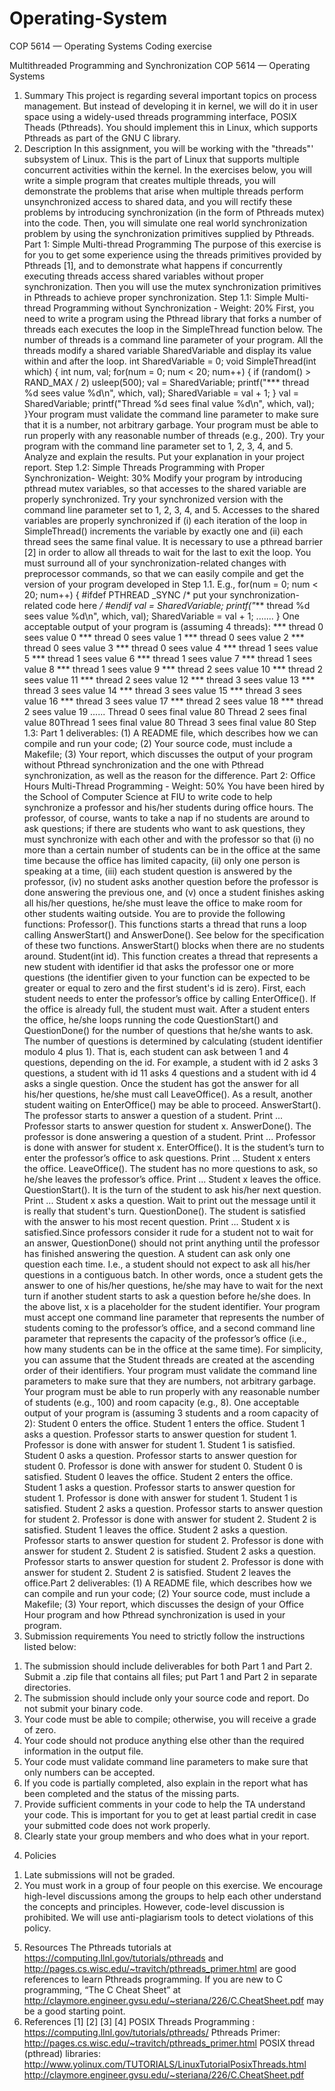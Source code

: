 # Operating-System
COP 5614 — Operating Systems Coding exercise

Multithreaded Programming and Synchronization
COP 5614 — Operating Systems
1. Summary
This project is regarding several important topics on process management. But instead of developing it in
kernel, we will do it in user space using a widely-used threads programming interface, POSIX Theads
(Pthreads). You should implement this in Linux, which supports Pthreads as part of the GNU C library.
2. Description
In this assignment, you will be working with the "threads"' subsystem of Linux. This is the part of Linux that
supports multiple concurrent activities within the kernel. In the exercises below, you will write a simple
program that creates multiple threads, you will demonstrate the problems that arise when multiple threads
perform unsynchronized access to shared data, and you will rectify these problems by introducing
synchronization (in the form of Pthreads mutex) into the code. Then, you will simulate one real world
synchronization problem by using the synchronization primitives supplied by Pthreads.
Part 1: Simple Multi-thread Programming
The purpose of this exercise is for you to get some experience using the threads primitives provided by
Pthreads [1], and to demonstrate what happens if concurrently executing threads access shared variables
without proper synchronization. Then you will use the mutex synchronization primitives in Pthreads to
achieve proper synchronization.
Step 1.1: Simple Multi-thread Programming without Synchronization - Weight: 20%
First, you need to write a program using the Pthread library that forks a number of threads each executes
the loop in the SimpleThread function below. The number of threads is a command line parameter of your
program. All the threads modify a shared variable SharedVariable and display its value within and after the
loop.
int SharedVariable = 0;
void SimpleThread(int which) {
int num, val;
for(num = 0; num < 20; num++) {
if (random() > RAND_MAX / 2)
usleep(500);
val = SharedVariable;
printf("*** thread %d sees value %d\n", which, val);
SharedVariable = val + 1;
}
val = SharedVariable;
printf("Thread %d sees final value %d\n", which, val);
}Your program must validate the command line parameter to make sure that it is a number, not arbitrary
garbage.
Your program must be able to run properly with any reasonable number of threads (e.g., 200).
Try your program with the command line parameter set to 1, 2, 3, 4, and 5. Analyze and explain the results.
Put your explanation in your project report.
Step 1.2: Simple Threads Programming with Proper Synchronization- Weight: 30%
Modify your program by introducing pthread mutex variables, so that accesses to the shared variable are
properly synchronized. Try your synchronized version with the command line parameter set to 1, 2, 3, 4,
and 5. Accesses to the shared variables are properly synchronized if (i) each iteration of the loop in
SimpleThread() increments the variable by exactly one and (ii) each thread sees the same final value. It is
necessary to use a pthread barrier [2] in order to allow all threads to wait for the last to exit the loop.
You must surround all of your synchronization-related changes with preprocessor commands, so that we
can easily compile and get the version of your program developed in Step 1.1. E.g.,
for(num = 0; num < 20; num++) {
#ifdef PTHREAD _SYNC
/* put your synchronization-related code here */
#endif
val = SharedVariable;
printf("*** thread %d sees value %d\n", which, val);
SharedVariable = val + 1;
.......
}
One acceptable output of your program is (assuming 4 threads):
*** thread 0 sees value 0
*** thread 0 sees value 1
*** thread 0 sees value 2
*** thread 0 sees value 3
*** thread 0 sees value 4
*** thread 1 sees value 5
*** thread 1 sees value 6
*** thread 1 sees value 7
*** thread 1 sees value 8
*** thread 1 sees value 9
*** thread 2 sees value 10
*** thread 2 sees value 11
*** thread 2 sees value 12
*** thread 3 sees value 13
*** thread 3 sees value 14
*** thread 3 sees value 15
*** thread 3 sees value 16
*** thread 3 sees value 17
*** thread 2 sees value 18
*** thread 2 sees value 19
......
Thread 0 sees final value 80
Thread 2 sees final value 80Thread 1 sees final value 80
Thread 3 sees final value 80
Step 1.3: Part 1 deliverables:
(1) A README file, which describes how we can compile and run your code;
(2) Your source code, must include a Makefile;
(3) Your report, which discusses the output of your program without Pthread synchronization and the one
with Pthread synchronization, as well as the reason for the difference.
Part 2: Office Hours Multi-Thread Programming - Weight: 50%
You have been hired by the School of Computer Science at FIU to write code to help synchronize a professor
and his/her students during office hours. The professor, of course, wants to take a nap if no students are
around to ask questions; if there are students who want to ask questions, they must synchronize with each
other and with the professor so that (i) no more than a certain number of students can be in the office at
the same time because the office has limited capacity, (ii) only one person is speaking at a time, (iii) each
student question is answered by the professor, (iv) no student asks another question before the professor is
done answering the previous one, and (v) once a student finishes asking all his/her questions, he/she must
leave the office to make room for other students waiting outside.
You are to provide the following functions:
Professor(). This functions starts a thread that runs a loop calling AnswerStart() and AnswerDone(). See
below for the specification of these two functions. AnswerStart() blocks when there are no students
around.
Student(int id). This function creates a thread that represents a new student with identifier id that asks
the professor one or more questions (the identifier given to your function can be expected to be
greater or equal to zero and the first student's id is zero). First, each student needs to enter the
professor’s office by calling EnterOffice(). If the office is already full, the student must wait. After a
student enters the office, he/she loops running the code QuestionStart() and QuestionDone() for the
number of questions that he/she wants to ask. The number of questions is determined by calculating
(student identifier modulo 4 plus 1). That is, each student can ask between 1 and 4 questions,
depending on the id. For example, a student with id 2 asks 3 questions, a student with id 11 asks 4
questions and a student with id 4 asks a single question. Once the student has got the answer for all
his/her questions, he/she must call LeaveOffice(). As a result, another student waiting on EnterOffice()
may be able to proceed.
AnswerStart(). The professor starts to answer a question of a student. Print ...
Professor starts to answer question for student x.
AnswerDone(). The professor is done answering a question of a student. Print ...
Professor is done with answer for student x.
EnterOffice(). It is the student’s turn to enter the professor’s office to ask questions. Print ...
Student x enters the office.
LeaveOffice(). The student has no more questions to ask, so he/she leaves the professor’s office. Print ...
Student x leaves the office.
QuestionStart(). It is the turn of the student to ask his/her next question. Print ...
Student x asks a question.
Wait to print out the message until it is really that student's turn.
QuestionDone(). The student is satisfied with the answer to his most recent question. Print ...
Student x is satisfied.Since professors consider it rude for a student not to wait for an answer, QuestionDone() should not print
anything until the professor has finished answering the question.
A student can ask only one question each time. I.e., a student should not expect to ask all his/her questions
in a contiguous batch. In other words, once a student gets the answer to one of his/her questions, he/she
may have to wait for the next turn if another student starts to ask a question before he/she does.
In the above list, x is a placeholder for the student identifier.
Your program must accept one command line parameter that represents the number of students coming to
the professor’s office, and a second command line parameter that represents the capacity of the
professor’s office (i.e., how many students can be in the office at the same time). For simplicity, you can
assume that the Student threads are created at the ascending order of their identifiers.
Your program must validate the command line parameters to make sure that they are numbers, not
arbitrary garbage.
Your program must be able to run properly with any reasonable number of students (e.g., 100) and room
capacity (e.g., 8).
One acceptable output of your program is (assuming 3 students and a room capacity of 2):
Student 0 enters the office.
Student 1 enters the office.
Student 1 asks a question.
Professor starts to answer question for student 1.
Professor is done with answer for student 1.
Student 1 is satisfied.
Student 0 asks a question.
Professor starts to answer question for student 0.
Professor is done with answer for student 0.
Student 0 is satisfied.
Student 0 leaves the office.
Student 2 enters the office.
Student 1 asks a question.
Professor starts to answer question for student 1.
Professor is done with answer for student 1.
Student 1 is satisfied.
Student 2 asks a question.
Professor starts to answer question for student 2.
Professor is done with answer for student 2.
Student 2 is satisfied.
Student 1 leaves the office.
Student 2 asks a question.
Professor starts to answer question for student 2.
Professor is done with answer for student 2.
Student 2 is satisfied.
Student 2 asks a question.
Professor starts to answer question for student 2.
Professor is done with answer for student 2.
Student 2 is satisfied.
Student 2 leaves the office.Part 2 deliverables:
(1) A README file, which describes how we can compile and run your code;
(2) Your source code, must include a Makefile;
(3) Your report, which discusses the design of your Office Hour program and how Pthread synchronization
is used in your program.
3. Submission requirements
You need to strictly follow the instructions listed below:
1) The submission should include deliverables for both Part 1 and Part 2. Submit a .zip file that contains all
files; put Part 1 and Part 2 in separate directories.
2) The submission should include only your source code and report. Do not submit your binary code.
3) Your code must be able to compile; otherwise, you will receive a grade of zero.
4) Your code should not produce anything else other than the required information in the output file.
5) Your code must validate command line parameters to make sure that only numbers can be accepted.
6) If you code is partially completed, also explain in the report what has been completed and the status of
the missing parts.
7) Provide sufficient comments in your code to help the TA understand your code. This is important for
you to get at least partial credit in case your submitted code does not work properly.
8) Clearly state your group members and who does what in your report.
4. Policies
1) Late submissions will not be graded.
2) You must work in a group of four people on this exercise. We encourage high-level discussions among
the groups to help each other understand the concepts and principles. However, code-level discussion
is prohibited. We will use anti-plagiarism tools to detect violations of this policy.
5. Resources
The Pthreads tutorials at https://computing.llnl.gov/tutorials/pthreads and
http://pages.cs.wisc.edu/~travitch/pthreads_primer.html are good references to learn Pthreads
programming.
If you are new to C programming, “The C Cheat Sheet” at
http://claymore.engineer.gvsu.edu/~steriana/226/C.CheatSheet.pdf may be a good starting point.
6. References
[1]
[2]
[3]
[4]
POSIX Threads Programming : https://computing.llnl.gov/tutorials/pthreads/
Pthreads Primer: http://pages.cs.wisc.edu/~travitch/pthreads_primer.html
POSIX thread (pthread) libraries: http://www.yolinux.com/TUTORIALS/LinuxTutorialPosixThreads.html
http://claymore.engineer.gvsu.edu/~steriana/226/C.CheatSheet.pdf

